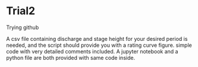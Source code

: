 # Trial2
Trying github

A csv file containing discharge and stage height for your desired period is needed, and the script should provide you with a rating curve 
figure. simple code with very detailed comments included.
A jupyter notebook and a python file are both provided with same code inside.
